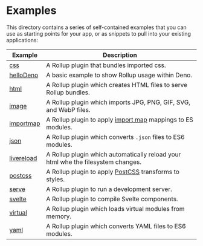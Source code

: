# Examples

This directory contains a series of self-contained examples that you can use as
starting points for your app, or as snippets to pull into your existing
applications:

| Example                    | Description                                                                                        |
| ---------------------------| -------------------------------------------------------------------------------------------------- |
| [css](./css)               | A Rollup plugin that bundles imported css.                                                         |
| [helloDeno](./helloDeno)   | A basic example to show Rollup usage within Deno.                                                  |
| [html](./html)             | A Rollup plugin which creates HTML files to serve Rollup bundles.                                  |
| [image](./image)           | A Rollup plugin which imports JPG, PNG, GIF, SVG, and WebP files.                                  |
| [importmap](./importmap)   | A Rollup plugin to apply [import map](https://github.com/WICG/import-maps) mappings to ES modules. |
| [json](./json)             | A Rollup plugin which converts `.json` files to ES6 modules.                                       |
| [livereload](./livereload) | A Rollup plugin which automatically reload your html whe the filesystem changes.                   |
| [postcss](./postcss)       | A Rollup plugin to apply [PostCSS](https://github.com/postcss/postcss) transforms to styles.       |
| [serve](./serve)           | A Rollup plugin to run a development server.                                                       |
| [svelte](./svelte)         | A Rollup plugin to compile Svelte components.                                                      |
| [virtual](./virtual)       | A Rollup plugin which loads virtual modules from memory.                                           |
| [yaml](./yaml)             | A Rollup plugin which converts YAML files to ES6 modules.                                          |

